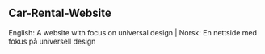 ## Car-Rental-Website
English: A website with focus on universal design | Norsk: En nettside med fokus på universell design
